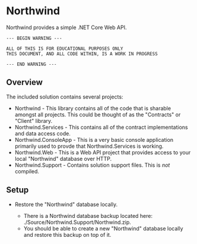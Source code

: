 # Northwind

Northwind provides a simple .NET Core Web API.

    --- BEGIN WARNING ---

    ALL OF THIS IS FOR EDUCATIONAL PURPOSES ONLY
    THIS DOCUMENT, AND ALL CODE WITHIN, IS A WORK IN PROGRESS

    --- END WARNING ---

## Overview

The included solution contains several projects:

- Northwind - This library contains all of the code that is sharable amongst all projects. This could be thought of as the "Contracts" or "Client" library.
- Northwind.Services - This contains all of the contract implementations and data access code.
- Northwind.ConsoleApp - This is a very basic console application primarily used to provde that Northwind.Services is working.
- Northwind.Web - This is a Web API project that provides access to your local "Northwind" database over HTTP.
- Northwind.Support - Contains solution support files. This is _not_ compiled.

## Setup

- Restore the "Northwind" database locally.

   - There is a Northwind database backup located here: ./Source/Northwind.Support/Northwind.zip.
   - You should be able to create a new "Northwind" database locally and restore this backup on top of it.